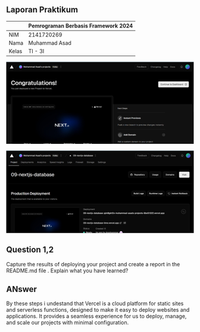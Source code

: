 ## Laporan Praktikum

|  | Pemrograman Berbasis Framework 2024 |
|--|--|
| NIM |  2141720269|
| Nama |  Muhammad Asad |
| Kelas | TI - 3I |


![Screenshot](assets/01.png)

![Screenshot](assets/02.png)

## Question 1,2
Capture the results of deploying your project and create a report in the README.md file . Explain what you have learned?
## ANswer
By these steps i undestand that Vercel is a cloud platform for static sites and serverless functions, designed to make it easy to deploy websites and applications. It provides a seamless experience for us to deploy, manage, and scale our projects with minimal configuration.